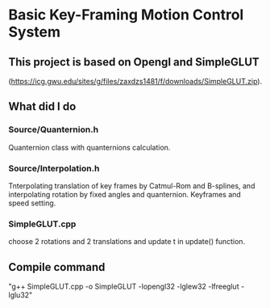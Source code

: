 #   Basic Key-Framing Motion Control System 

## This project is based on Opengl and SimpleGLUT 
(https://icg.gwu.edu/sites/g/files/zaxdzs1481/f/downloads/SimpleGLUT.zip). 

##	What did I do
###	Source/Quanternion.h
 Quanternion class with quanternions calculation.
###	Source/Interpolation.h
  Tnterpolating translation of key frames by Catmul-Rom and B-splines, and interpolating rotation by fixed angles and quanternion. Keyframes and speed setting.
###	SimpleGLUT.cpp
choose 2 rotations and 2 translations and update t in update() function.

##  Compile command
"g++ SimpleGLUT.cpp -o SimpleGLUT -lopengl32 -lglew32 -lfreeglut -lglu32"
